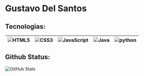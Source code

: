 
# Gustavo Del Santos

 ## Tecnologias: 

![HTML5](https://img.shields.io/badge/HTML5-660066?style=for-the-badge&logo=html5&logoColor=white) | ![CSS3](https://img.shields.io/badge/CSS3-660066?style=for-the-badge&logo=css3&logoColor=white) | ![JavaScript](https://img.shields.io/badge/JavaScript-660066?style=for-the-badge&logo=javascript&logoColor=white) | ![Java](https://img.shields.io/badge/Java-660066?style=for-the-badge&logo=java) | ![python](https://img.shields.io/badge/python-660066?style=for-the-badge&logo=python)
:--------: | :------: | :-------: | :-------: | :-------:

## Github Status:
![GitHub Stats](https://github-readme-stats.vercel.app/api?username=Gustao-DEL-SANTOS&theme=transparent&bg_color=000&border_color=FF0078&show_icons=true&icon_color=005ce6&title_color=FF0F0F&text_color=80b3ff)
